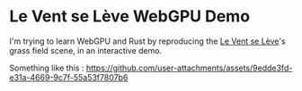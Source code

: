 # Le Vent se Lève WebGPU Demo

I'm trying to learn WebGPU and Rust by reproducing the [Le Vent se Lève](https://en.wikipedia.org/wiki/Le_Vent_se_l%C3%A8ve)'s grass field scene, in an interactive demo.

Something like this : 
https://github.com/user-attachments/assets/9edde3fd-e31a-4669-9c7f-55a53f7807b6

